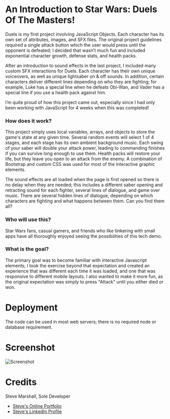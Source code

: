# An Introduction to Star Wars: Duels Of The Masters!
Duels is my first project involving JavaScript Objects. Each character has its own set of attributes, images, and SFX files. The original project guidelines required a single attack button which the user would press until the opponent is defeated; I decided that wasn’t much fun and included exponential character growth, defense stats, and health packs.

After an introduction to sound effects in the last project, I included many custom SFX interactions for Duels. Each character has their own unique voiceovers, as well as unique lightsaber on & off sounds. In addition, certain characters deliver different lines depending on who they are fighting; for example, Luke has a special line when he defeats Obi-Wan, and Vader has a special line if you use a health pack against him.

I’m quite proud of how this project came out, especially since I had only been working with JavaScript for 4 weeks when this was completed!

### How does it work?
This project simply uses local variables, arrays, and objects to store the game's state at any given time. Several random events will select 1 of 4 stages, and each stage has its own ambient background music. Each swing of your saber will double your attack power, leading to commanding finishes if you can survive long enough to use them. Health packs will restore your life, but they leave you open to an attack from the enemy. A combination of Bootstrap and custom CSS was used for most of the interactive graphic elements.

The sound effects are all loaded when the page is first opened so there is no delay when they are needed; this includes a different saber opening and retracting sound for each fighter, several lines of dialogue, and game over music. There are several hidden lines of dialogue, depending on which characters are fighting and what happens between them. Can you find them all?

### Who will use this?
Star Wars fans, casual gamers, and friends who like tinkering with small apps have all thoroughly enjoyed seeing the possibilities of this tech demo.

### What is the goal?
The primary goal was to become familiar with interactive Javascript elements; I took the exercise beyond that expectation and created an experience that was different each time it was loaded, and one that was responsive to different mobile layouts. I also wanted to make it more fun, as the original expectation was simply to press "Attack" until you either died or won.

# Deployment
The code can be used in most web servers; there is no required node or database requirement.

# Screenshot
![Screenshot](http://www.fullstacksteve.com/wp-content/uploads/2017/11/hero-starwars.png)

# Credits
Steve Marshall, Sole Developer
* [Steve's Online Portfolio](http://fullstacksteve.com/)
* [Steve's LinkedIn Profile](https://www.linkedin.com/in/sonoa/)